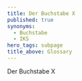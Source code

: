 ```yaml
---
title: Der Buchstabe X
published: true
synonyms:
  - Buchstabe
  - IKS
hero_tags: subpage
title_above: Glossary
---
```


Der Buchstabe X